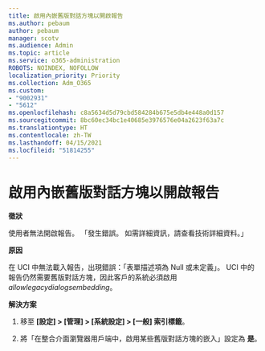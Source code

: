 ```yaml
---
title: 啟用內嵌舊版對話方塊以開啟報告
ms.author: pebaum
author: pebaum
manager: scotv
ms.audience: Admin
ms.topic: article
ms.service: o365-administration
ROBOTS: NOINDEX, NOFOLLOW
localization_priority: Priority
ms.collection: Adm_O365
ms.custom:
- "9002931"
- "5612"
ms.openlocfilehash: c8a5634d5d79cbd584284b675e5db4e448a0d157
ms.sourcegitcommit: 8bc60ec34bc1e40685e3976576e04a2623f63a7c
ms.translationtype: HT
ms.contentlocale: zh-TW
ms.lasthandoff: 04/15/2021
ms.locfileid: "51814255"
---
```

# <a name="enable-embedding-legacy-dialogs-to-open-reports"></a>啟用內嵌舊版對話方塊以開啟報告

**徵狀**

使用者無法開啟報告。 「發生錯誤。 如需詳細資訊，請查看技術詳細資料。」

**原因**

在 UCI 中無法載入報告，出現錯誤：「表單描述項為 Null 或未定義」。 UCI 中的報告仍然需要舊版對話方塊，因此客戶的系統必須啟用 *allowlegacydialogsembedding*。

**解決方案**

1. 移至 **[設定] > [管理] > [系統設定] > [一般] 索引標籤**。

2. 將「在整合介面瀏覽器用戶端中，啟用某些舊版對話方塊的嵌入」設定為 **是**。
